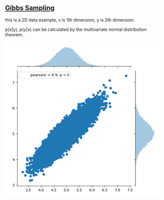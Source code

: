 ## [Gibbs Sampling](https://en.wikipedia.org/wiki/Gibbs_sampling) 

this is a 2D data example, x is 1th dimension, y is 2th dimension.

p(x|y), p(y|x) can be calculated by the multivariate normal distribution theorem.

[![Result](gs_result.png)](gs_result.png)



